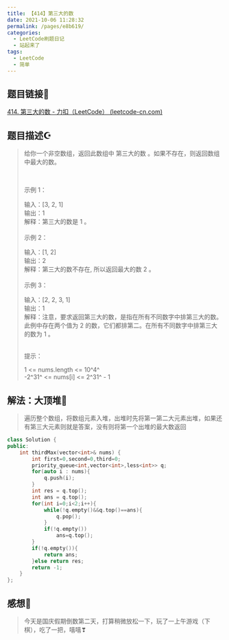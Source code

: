 ```yaml
---
title: 【414】第三大的数
date: 2021-10-06 11:28:32
permalink: /pages/e8b619/
categories:
  - LeetCode刷题日记
  - 站起来了
tags:
  - LeetCode
  - 简单
---
```

## 题目链接💟

[414. 第三大的数 - 力扣（LeetCode） (leetcode-cn.com)](https://leetcode-cn.com/problems/third-maximum-number/)



## 题目描述☪

> 给你一个非空数组，返回此数组中 第三大的数 。如果不存在，则返回数组中最大的数。<br/>
>
>  <br/>
>
> 示例 1：<br/>
>
> 输入：[3, 2, 1]<br/>
> 输出：1<br/>
> 解释：第三大的数是 1 。<br/><br/>
> 示例 2：<br/>
>
> 输入：[1, 2]<br/>
> 输出：2<br/>
> 解释：第三大的数不存在, 所以返回最大的数 2 。<br/><br/>
> 示例 3：<br/>
>
> 输入：[2, 2, 3, 1]<br/>
> 输出：1<br/>
> 解释：注意，要求返回第三大的数，是指在所有不同数字中排第三大的数。<br/>
> 此例中存在两个值为 2 的数，它们都排第二。在所有不同数字中排第三大的数为 1 。<br/><br/>
>
>
> 提示：<br/>
>
> 1 <= nums.length <= 10^4^<br/>
> -2^31^ <= nums[i] <= 2^31^ - 1<br/>



## 解法：大顶堆💢

> 遍历整个数组，将数组元素入堆，出堆时先将第一第二大元素出堆，如果还有第三大元素则就是答案，没有则将第一个出堆的最大数返回

```cpp
class Solution {
public:
    int thirdMax(vector<int>& nums) {
        int first=0,second=0,third=0;
        priority_queue<int,vector<int>,less<int>> q;
        for(auto i : nums){
            q.push(i);
        }
        int res = q.top();
        int ans = q.top();
        for(int i=0;i<2;i++){
            while(!q.empty()&&q.top()==ans){
                q.pop();
            }
            if(!q.empty())
                ans=q.top();
        }
        if(!q.empty()){
            return ans;
        }else return res;
        return -1;
    }
};
```



## 感想💚

> 今天是国庆假期倒数第二天，打算稍微放松一下，玩了一上午游戏（下棋），吃了一把，嘻嘻❣

